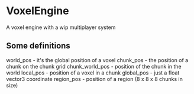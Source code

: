 # VoxelEngine
A voxel engine with a wip multiplayer system

## Some definitions
world_pos - it's the global position of a voxel
chunk_pos - the position of a chunk on the chunk grid
chunk_world_pos - position of the chunk in the world
local_pos - position of a voxel in a chunk
global_pos - just a float vector3 coordinate
region_pos - position of a region (8 x 8 x 8 chunks in size)
